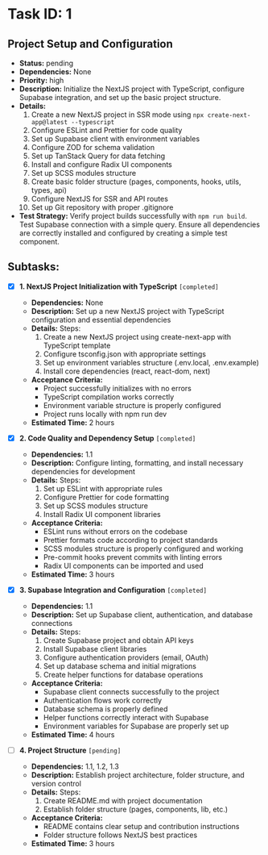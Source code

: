 # Task ID: 1

## Project Setup and Configuration

- **Status:** pending
- **Dependencies:** None
- **Priority:** high
- **Description:** Initialize the NextJS project with TypeScript, configure Supabase integration, and set up the basic project structure.
- **Details:**
  1. Create a new NextJS project in SSR mode using `npx create-next-app@latest --typescript`
  2. Configure ESLint and Prettier for code quality
  3. Set up Supabase client with environment variables
  4. Configure ZOD for schema validation
  5. Set up TanStack Query for data fetching
  6. Install and configure Radix UI components
  7. Set up SCSS modules structure
  8. Create basic folder structure (pages, components, hooks, utils, types, api)
  9. Configure NextJS for SSR and API routes
  10. Set up Git repository with proper .gitignore
- **Test Strategy:**
  Verify project builds successfully with `npm run build`. Test Supabase connection with a simple query. Ensure all dependencies are correctly installed and configured by creating a simple test component.

## Subtasks:

- [x] **1. NextJS Project Initialization with TypeScript** `[completed]`

  - **Dependencies:** None
  - **Description:** Set up a new NextJS project with TypeScript configuration and essential dependencies
  - **Details:**
    Steps:
    1. Create a new NextJS project using create-next-app with TypeScript template
    2. Configure tsconfig.json with appropriate settings
    3. Set up environment variables structure (.env.local, .env.example)
    4. Install core dependencies (react, react-dom, next)
  - **Acceptance Criteria:**
    - Project successfully initializes with no errors
    - TypeScript compilation works correctly
    - Environment variable structure is properly configured
    - Project runs locally with npm run dev
  - **Estimated Time:** 2 hours

- [x] **2. Code Quality and Dependency Setup** `[completed]`

  - **Dependencies:** 1.1
  - **Description:** Configure linting, formatting, and install necessary dependencies for development
  - **Details:**
    Steps:
    1. Set up ESLint with appropriate rules
    2. Configure Prettier for code formatting
    3. Set up SCSS modules structure
    4. Install Radix UI component libraries
  - **Acceptance Criteria:**
    - ESLint runs without errors on the codebase
    - Prettier formats code according to project standards
    - SCSS modules structure is properly configured and working
    - Pre-commit hooks prevent commits with linting errors
    - Radix UI components can be imported and used
  - **Estimated Time:** 3 hours

- [x] **3. Supabase Integration and Configuration** `[completed]`

  - **Dependencies:** 1.1
  - **Description:** Set up Supabase client, authentication, and database connections
  - **Details:**
    Steps:
    1. Create Supabase project and obtain API keys
    2. Install Supabase client libraries
    3. Configure authentication providers (email, OAuth)
    4. Set up database schema and initial migrations
    5. Create helper functions for database operations
  - **Acceptance Criteria:**
    - Supabase client connects successfully to the project
    - Authentication flows work correctly
    - Database schema is properly defined
    - Helper functions correctly interact with Supabase
    - Environment variables for Supabase are properly set up
  - **Estimated Time:** 4 hours

- [ ] **4. Project Structure** `[pending]`
  - **Dependencies:** 1.1, 1.2, 1.3
  - **Description:** Establish project architecture, folder structure, and version control
  - **Details:**
    Steps:
    1. Create README.md with project documentation
    2. Establish folder structure (pages, components, lib, etc.)
  - **Acceptance Criteria:**
    - README contains clear setup and contribution instructions
    - Folder structure follows NextJS best practices
  - **Estimated Time:** 3 hours
